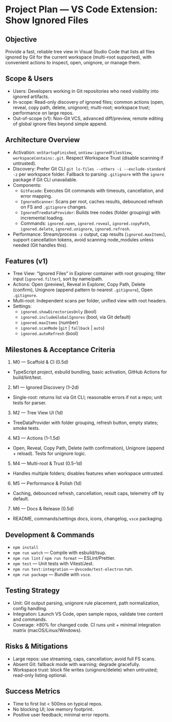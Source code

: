 # Project Plan — VS Code Extension: Show Ignored Files

## Objective
Provide a fast, reliable tree view in Visual Studio Code that lists all files ignored by Git for the current workspace (multi-root supported), with convenient actions to inspect, open, unignore, or manage them.

## Scope & Users
- Users: Developers working in Git repositories who need visibility into ignored artifacts.
- In-scope: Read-only discovery of ignored files; common actions (open, reveal, copy path, delete, unignore); multi-root; workspace trust; performance on large repos.
- Out-of-scope (v1): Non-Git VCS, advanced diff/preview, remote editing of global ignore files beyond simple append.

## Architecture Overview
- Activation: `onStartupFinished`, `onView:ignoredFilesView`, `workspaceContains:.git`. Respect Workspace Trust (disable scanning if untrusted).
- Discovery: Prefer Git CLI `git ls-files --others -i --exclude-standard -z` per workspace folder. Fallback to parsing `.gitignore` with the `ignore` package if Git CLI unavailable.
- Components:
  - `GitFacade`: Executes Git commands with timeouts, cancellation, and error mapping.
  - `IgnoredScanner`: Scans per root, caches results, debounced refresh on FS and `.gitignore` changes.
  - `IgnoredTreeDataProvider`: Builds tree nodes (folder grouping) with incremental loading.
  - Commands: `ignored.open`, `ignored.reveal`, `ignored.copyPath`, `ignored.delete`, `ignored.unignore`, `ignored.refresh`.
- Performance: Stream/process `-z` output, cap results (`ignored.maxItems`), support cancellation tokens, avoid scanning node_modules unless needed (Git handles this).

## Features (v1)
- Tree View: “Ignored Files” in Explorer container with root grouping; filter input (`ignored.filter`), sort by name/path.
- Actions: Open (preview), Reveal in Explorer, Copy Path, Delete (confirm), Unignore (append pattern to nearest `.gitignore`), Open `.gitignore`.
- Multi-root: Independent scans per folder, unified view with root headers.
- Settings:
  - `ignored.showDirectoriesOnly` (bool)
  - `ignored.includeGlobalIgnores` (bool, via Git default)
  - `ignored.maxItems` (number)
  - `ignored.scanMode` (`git` | `fallback` | `auto`)
  - `ignored.autoRefresh` (bool)

## Milestones & Acceptance Criteria
1) M0 — Scaffold & CI (0.5d)
- TypeScript project, esbuild bundling, basic activation, GitHub Actions for build/lint/test.

2) M1 — Ignored Discovery (1–2d)
- Single-root: returns list via Git CLI; reasonable errors if not a repo; unit tests for parser.

3) M2 — Tree View UI (1d)
- TreeDataProvider with folder grouping, refresh button, empty states; smoke tests.

4) M3 — Actions (1–1.5d)
- Open, Reveal, Copy Path, Delete (with confirmation), Unignore (append + reload). Tests for unignore logic.

5) M4 — Multi-root & Trust (0.5–1d)
- Handles multiple folders; disables features when workspace untrusted.

6) M5 — Performance & Polish (1d)
- Caching, debounced refresh, cancellation, result caps, telemetry off by default.

7) M6 — Docs & Release (0.5d)
- README, commands/settings docs, icons, changelog, `vsce` packaging.

## Development & Commands
- `npm install`
- `npm run watch` — Compile with esbuild/tsup.
- `npm run lint` / `npm run format` — ESLint/Prettier.
- `npm test` — Unit tests with Vitest/Jest.
- `npm run test:integration` — `@vscode/test-electron` run.
- `npm run package` — Bundle with `vsce`.

## Testing Strategy
- Unit: Git output parsing, unignore rule placement, path normalization, config handling.
- Integration: Launch VS Code, open sample repos, validate tree content and commands.
- Coverage: ≥80% for changed code. CI runs unit + minimal integration matrix (macOS/Linux/Windows).

## Risks & Mitigations
- Large repos: use streaming, caps, cancellation; avoid full FS scans.
- Absent Git: fallback mode with warning; degrade gracefully.
- Workspace trust: block file writes (unignore/delete) when untrusted; read-only listing optional.

## Success Metrics
- Time to first list < 500ms on typical repos.
- No blocking UI; low memory footprint.
- Positive user feedback; minimal error reports.
